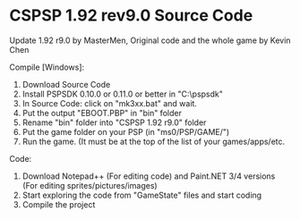 # CSPSP 1.92 rev9.0 Source Code

Update 1.92 r9.0 by MasterMen, Original code and the whole game by Kevin Chen

Compile [Windows]:
1. Download Source Code
2. Install PSPSDK 0.10.0 or 0.11.0 or better in "C:\pspsdk\"
3. In Source Code: click on "mk3xx.bat" and wait.
4. Put the output "EBOOT.PBP" in "bin" folder
5. Rename "bin" folder into "CSPSP 1.92 r9.0" folder
6. Put the game folder on your PSP (in "ms0/PSP/GAME/")
7. Run the game. (It must be at the top of the list of your games/apps/etc.

Code:
1. Download Notepad++ (For editing code) and Paint.NET 3/4 versions (For editing sprites/pictures/images)
2. Start exploring the code from "GameState" files and start coding
3. Compile the project
